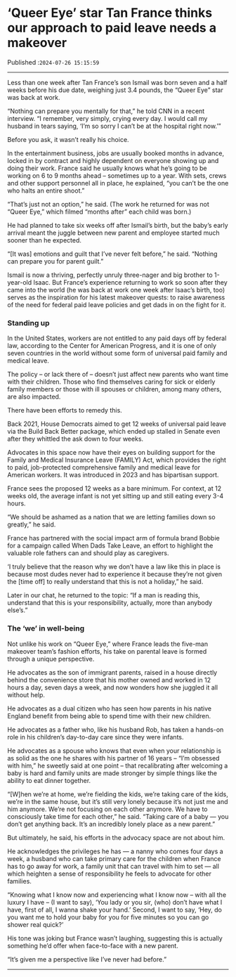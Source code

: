 # ‘Queer Eye’ star Tan France thinks our approach to paid leave needs a makeover

Published :`2024-07-26 15:15:59`

---

Less than one week after Tan France’s son Ismail was born seven and a half weeks before his due date, weighing just 3.4 pounds, the “Queer Eye” star was back at work.

“Nothing can prepare you mentally for that,” he told CNN in a recent interview. “I remember, very simply, crying every day. I would call my husband in tears saying, ‘I’m so sorry I can’t be at the hospital right now.’”

Before you ask, it wasn’t really his choice.

In the entertainment business, jobs are usually booked months in advance, locked in by contract and highly dependent on everyone showing up and doing their work. France said he usually knows what he’s going to be working on 6 to 9 months ahead – sometimes up to a year. With sets, crews and other support personnel all in place, he explained, “you can’t be the one who halts an entire shoot.”

“That’s just not an option,” he said. (The work he returned for was not “Queer Eye,” which filmed “months after” each child was born.)

He had planned to take six weeks off after Ismail’s birth, but the baby’s early arrival meant the juggle between new parent and employee started much sooner than he expected.

“[It was] emotions and guilt that I’ve never felt before,” he said. “Nothing can prepare you for parent guilt.”

Ismail is now a thriving, perfectly unruly three-nager and big brother to 1-year-old Isaac. But France’s experience returning to work so soon after they came into the world (he was back at work one week after Isaac’s birth, too) serves as the inspiration for his latest makeover quests: to raise awareness of the need for federal paid leave policies and get dads in on the fight for it.

### Standing up

In the United States, workers are not entitled to any paid days off by federal law, according to the Center for American Progress, and it is one of only seven countries in the world without some form of universal paid family and medical leave.

The policy – or lack there of – doesn’t just affect new parents who want time with their children. Those who find themselves caring for sick or elderly family members or those with ill spouses or children, among many others, are also impacted.

There have been efforts to remedy this.

Back 2021, House Democrats aimed to get 12 weeks of universal paid leave via the Build Back Better package, which ended up stalled in Senate even after they whittled the ask down to four weeks.

Advocates in this space now have their eyes on building support for the Family and Medical Insurance Leave (FAMILY) Act, which provides the right to paid, job-protected comprehensive family and medical leave for American workers. It was introduced in 2023 and has bipartisan support.

France sees the proposed 12 weeks as a bare minimum. For context, at 12 weeks old, the average infant is not yet sitting up and still eating every 3-4 hours.

“We should be ashamed as a nation that we are letting families down so greatly,” he said.

France has partnered with the social impact arm of formula brand Bobbie for a campaign called When Dads Take Leave, an effort to highlight the valuable role fathers can and should play as caregivers.

‘I truly believe that the reason why we don’t have a law like this in place is because most dudes never had to experience it because they’re not given the [time off] to really understand that this is not a holiday,” he said.

Later in our chat, he returned to the topic: “If a man is reading this, understand that this is your responsibility, actually, more than anybody else’s.”

### The ‘we’ in well-being

Not unlike his work on “Queer Eye,” where France leads the five-man makeover team’s fashion efforts, his take on parental leave is formed through a unique perspective.

He advocates as the son of immigrant parents, raised in a house directly behind the convenience store that his mother owned and worked in 12 hours a day, seven days a week, and now wonders how she juggled it all without help.

He advocates as a dual citizen who has seen how parents in his native England benefit from being able to spend time with their new children.

He advocates as a father who, like his husband Rob, has taken a hands-on role in his children’s day-to-day care since they were infants.

He advocates as a spouse who knows that even when your relationship is as solid as the one he shares with his partner of 16 years – “I’m obsessed with him,” he sweetly said at one point – that recalibrating after welcoming a baby is hard and family units are made stronger by simple things like the ability to eat dinner together.

“[W]hen we’re at home, we’re fielding the kids, we’re taking care of the kids, we’re in the same house, but it’s still very lonely because it’s not just me and him anymore. We’re not focusing on each other anymore. We have to consciously take time for each other,” he said. “Taking care of a baby — you don’t get anything back. It’s an incredibly lonely place as a new parent.”

But ultimately, he said, his efforts in the advocacy space are not about him.

He acknowledges the privileges he has — a nanny who comes four days a week, a husband who can take primary care for the children when France has to go away for work, a family unit that can travel with him to set — all which heighten a sense of responsibility he feels to advocate for other families.

“Knowing what I know now and experiencing what I know now – with all the luxury I have – (I want to say), ‘You lady or you sir, (who) don’t have what I have, first of all, I wanna shake your hand.’ Second, I want to say, ‘Hey, do you want me to hold your baby for you for five minutes so you can go shower real quick?’

His tone was joking but France wasn’t laughing, suggesting this is actually something he’d offer when face-to-face with a new parent.

“It’s given me a perspective like I’ve never had before.”

---

